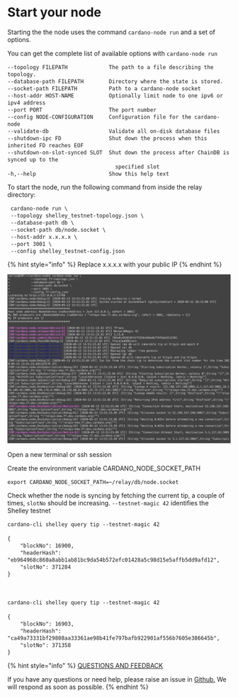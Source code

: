 # Start your node

Starting the the node uses the command `cardano-node run` and a set of options.

You can get the complete list of available options with `cardano-node run`

```text
--topology FILEPATH             The path to a file describing the topology.
--database-path FILEPATH        Directory where the state is stored.
--socket-path FILEPATH          Path to a cardano-node socket
--host-addr HOST-NAME           Optionally limit node to one ipv6 or ipv4 address
--port PORT                     The port number
--config NODE-CONFIGURATION     Configuration file for the cardano-node
--validate-db                   Validate all on-disk database files
--shutdown-ipc FD               Shut down the process when this inherited FD reaches EOF
--shutdown-on-slot-synced SLOT  Shut down the process after ChainDB is synced up to the
                                  specified slot
-h,--help                       Show this help text
```

To start the node, run the following command from inside the relay directory:

```text
 cardano-node run \
 --topology shelley_testnet-topology.json \
 --database-path db \
 --socket-path db/node.socket \
 --host-addr x.x.x.x \
 --port 3001 \
 --config shelley_testnet-config.json
```

{% hint style="info" %}
Replace x.x.x.x with your public IP
{% endhint %}

![](../../.gitbook/assets/starting-single-node.png)

Open a new terminal or ssh session 

Create the environment variable CARDANO\_NODE\_SOCKET\_PATH

```text
export CARDANO_NODE_SOCKET_PATH=~/relay/db/node.socket
```

Check whether the node is syncing by fetching the current tip, a couple of times, `slotNo` should be increasing. `--testnet-magic 42` identifies the Shelley testnet

```text
cardano-cli shelley query tip --testnet-magic 42

{
    "blockNo": 16900,
    "headerHash": "eb964968c860a8abb1ab81bc9da54b572efc01428a5c98d15e5affb5dd9afd12",
    "slotNo": 371284
}



cardano-cli shelley query tip --testnet-magic 42

{
    "blockNo": 16903,
    "headerHash": "ca49a73331bf29808aa33361ae98b41fe797bafb922901af556b7605e386645b",
    "slotNo": 371358
}
```



{% hint style="info" %}
[QUESTIONS AND FEEDBACK](https://github.com/carloslodelar/SPO/issues)

If you have any questions or need help, please raise an issue in [Github.](https://github.com/cardano-foundation/stake-pool-school-handbook/issues) We will respond as soon as possible.
{% endhint %}


